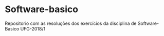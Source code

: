 # Software-basico

Repositorio com as resoluções dos exercícios da disciplina de Software-Basico UFG-2018/1
